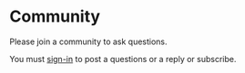 # Community

Please join a community to ask questions.

You must [sign-in](login) to post a questions or a reply or subscribe.